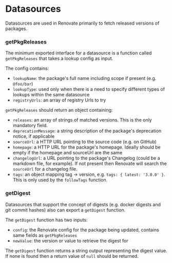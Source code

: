 # Datasources

Datasources are used in Renovate primarily to fetch released versions of packages.

### getPkgReleases

The minimum exported interface for a datasource is a function called `getPkgReleases` that takes a lookup config as input.

The config contains:

- `lookupName`: the package's full name including scope if present (e.g. `@foo/bar`)
- `lookupType`: used only when there is a need to specify different types of lookups within the same datasource
- `registryUrls`: an array of registry Urls to try

`getPkgReleases` should return an object containing:

- `releases`: an array of strings of matched versions. This is the only mandatory field.
- `deprecationMessage`: a string description of the package's deprecation notice, if applicable
- `sourceUrl`: a HTTP URL pointing to the source code (e.g. on GitHub)
- `homepage`: a HTTP URL for the package's homepage. Ideally should be empty if the homepage and sourceUrl are the same
- `changelogUrl`: a URL pointing to the package's Changelog (could be a markdown file, for example). If not present then Renovate will search the `sourceUrl` for a changelog file.
- `tags`: an object mapping tag -> version, e.g. `tags: { latest: '3.0.0' }`. This is only used by the `followTags` function.

### getDigest

Datasources that support the concept of digests (e.g. docker digests and git commit hashes) also can export a `getDigest` function.

The `getDigest` function has two inputs:

- `config`: the Renovate config for the package being updated, contains same fields as `getPkgReleases`
- `newValue`: the version or value to retrieve the digest for

The `getDigest` function returns a string output representing the digest value. If none is found then a return value of `null` should be returned.
